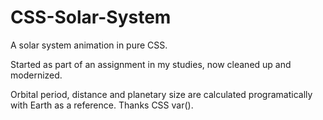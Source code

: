 # CSS-Solar-System
A solar system animation in pure CSS. 

Started as part of an assignment in my studies, now cleaned up and modernized.

Orbital period, distance and planetary size are calculated programatically with Earth as a reference. Thanks CSS var().




